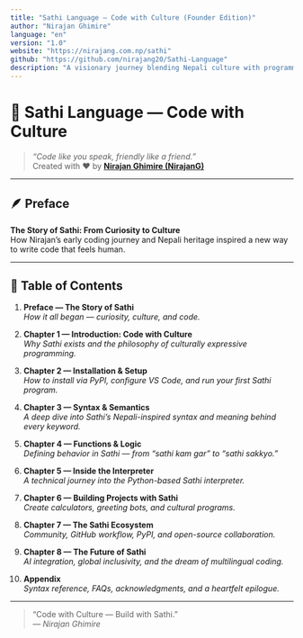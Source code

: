 ```yaml
---
title: "Sathi Language — Code with Culture (Founder Edition)"
author: "Nirajan Ghimire"
language: "en"
version: "1.0"
website: "https://nirajang.com.np/sathi"
github: "https://github.com/nirajang20/Sathi-Language"
description: "A visionary journey blending Nepali culture with programming — the story, syntax, and soul of Sathi."
---
```


# 📘 Sathi Language — Code with Culture
> *“Code like you speak, friendly like a friend.”*  
> Created with ❤️ by [**Nirajan Ghimire (NirajanG)**](https://github.com/nirajang20)

---

## 🪶 Preface
**The Story of Sathi: From Curiosity to Culture**  
How Nirajan’s early coding journey and Nepali heritage inspired a new way to write code that feels human.

---

## 📖 Table of Contents

1. **Preface — The Story of Sathi**  
   *How it all began — curiosity, culture, and code.*

2. **Chapter 1 — Introduction: Code with Culture**  
   *Why Sathi exists and the philosophy of culturally expressive programming.*

3. **Chapter 2 — Installation & Setup**  
   *How to install via PyPI, configure VS Code, and run your first Sathi program.*

4. **Chapter 3 — Syntax & Semantics**  
   *A deep dive into Sathi’s Nepali-inspired syntax and meaning behind every keyword.*

5. **Chapter 4 — Functions & Logic**  
   *Defining behavior in Sathi — from “sathi kam gar” to “sathi sakkyo.”*

6. **Chapter 5 — Inside the Interpreter**  
   *A technical journey into the Python-based Sathi interpreter.*

7. **Chapter 6 — Building Projects with Sathi**  
   *Create calculators, greeting bots, and cultural programs.*

8. **Chapter 7 — The Sathi Ecosystem**  
   *Community, GitHub workflow, PyPI, and open-source collaboration.*

9. **Chapter 8 — The Future of Sathi**  
   *AI integration, global inclusivity, and the dream of multilingual coding.*

10. **Appendix**  
    *Syntax reference, FAQs, acknowledgments, and a heartfelt epilogue.*

---

> “Code with Culture — Build with Sathi.”  
> *— Nirajan Ghimire*

